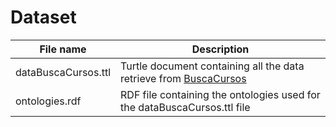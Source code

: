 # Dataset

| File name | Description |
| ----------------- | ---------------------------------------------------- |
| dataBuscaCursos.ttl | Turtle document containing all the data retrieve from [BuscaCursos](http://buscacursos.uc.cl)|
| ontologies.rdf | RDF file containing the ontologies used for the dataBuscaCursos.ttl file |

